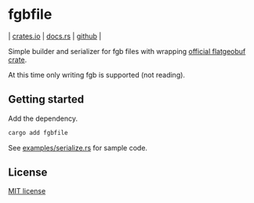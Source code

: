# fgbfile

| [crates.io](https://crates.io/crates/fgbfile) 
| [docs.rs](https://docs.rs/fgbfile/latest/fgbfile/) 
| [github](https://github.com/p4ken/fgbfile) |

Simple builder and serializer for fgb files with wrapping [official flatgeobuf crate](https://crates.io/crates/flatgeobuf).

At this time only writing fgb is supported (not reading).

## Getting started

Add the dependency.

```sh
cargo add fgbfile
```

See [examples/serialize.rs](examples/serialize.rs) for sample code.

## License

[MIT license](LICENSE.txt)

